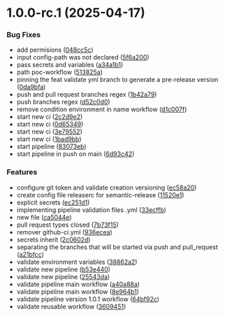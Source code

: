 # 1.0.0-rc.1 (2025-04-17)


### Bug Fixes

* add permisions ([048cc5c](https://github.com/rafaelrochasantos/validate-workflow/commit/048cc5c46ed118206698562b713e21edbc023546))
* input config-path was not declared ([5f6a200](https://github.com/rafaelrochasantos/validate-workflow/commit/5f6a20036c19b3445362604efb889ff6b73de751))
* pass secrets and variables ([a34a1b1](https://github.com/rafaelrochasantos/validate-workflow/commit/a34a1b1fc8c526b5ca15c5e1418338f6ec2c16e3))
* path poc-workflow ([513825a](https://github.com/rafaelrochasantos/validate-workflow/commit/513825a96e56158206d063f7c19c0537f1c2d3a6))
* pinning the feat validate yml branch to generate a pre-release version ([0da9bfa](https://github.com/rafaelrochasantos/validate-workflow/commit/0da9bfa658e6ac888e07b41775a67b334552c6ce))
* push and pull request branches regex ([1b42a79](https://github.com/rafaelrochasantos/validate-workflow/commit/1b42a79cf6a56c784676438332fcf7621b973789))
* push branches regex ([d52c0d0](https://github.com/rafaelrochasantos/validate-workflow/commit/d52c0d0c1aeca3a934b78464eac2dc4b0d6e3df3))
* remove condition environment in name workflow ([d1c007f](https://github.com/rafaelrochasantos/validate-workflow/commit/d1c007ffd0ef36720728c5769c5b1a09a5803dc2))
* start new ci ([2c2d9e2](https://github.com/rafaelrochasantos/validate-workflow/commit/2c2d9e299fb902eb2b0160111e3e7949787251e6))
* start new ci ([0d65349](https://github.com/rafaelrochasantos/validate-workflow/commit/0d653493d8ab45bd1b8e72eb3c47bf1fe42ebb0b))
* start new ci ([3e79552](https://github.com/rafaelrochasantos/validate-workflow/commit/3e795520a57a77ed55f6ca640c50e10bf9d23e84))
* start new ci ([1bad9bb](https://github.com/rafaelrochasantos/validate-workflow/commit/1bad9bbf0a730c5aea52fbde758ff4cef2db091f))
* start pipeline ([83073eb](https://github.com/rafaelrochasantos/validate-workflow/commit/83073eb84568043069c6c1fb6c79d72db22e00e2))
* start pipeline in push on main ([6d93c42](https://github.com/rafaelrochasantos/validate-workflow/commit/6d93c425d55d368997df6fc6a7c7d148b633257b))


### Features

* configure git token and validate creation versioning ([ec58a20](https://github.com/rafaelrochasantos/validate-workflow/commit/ec58a20451d2d861979835866a62e0c8986e379d))
* create config file releaserc for semantic-release ([11520e1](https://github.com/rafaelrochasantos/validate-workflow/commit/11520e1dd8892735e3f05ea7d3bc248fd9a6028b))
* explicit secrets ([ec251d1](https://github.com/rafaelrochasantos/validate-workflow/commit/ec251d12c42644a2cee129703baeaedaf953d149))
* implementing pipeline validation files .yml ([33ecffb](https://github.com/rafaelrochasantos/validate-workflow/commit/33ecffb0b566418b682a1275b23568e58e30a440))
* new file ([ca5044e](https://github.com/rafaelrochasantos/validate-workflow/commit/ca5044e61c2da9b76c9741c1d74a97d35ce29fba))
* pull request types closed ([7b73f15](https://github.com/rafaelrochasantos/validate-workflow/commit/7b73f1506b307f1002bd0a1b5378e55e59bc544a))
* remover github-ci.yml ([936ecea](https://github.com/rafaelrochasantos/validate-workflow/commit/936ecea4ac3cefc5157269de8467146141e544a6))
* secrets inherit ([2c0602d](https://github.com/rafaelrochasantos/validate-workflow/commit/2c0602d07ebd3930eec0aebfe7de6551326e841f))
* separating the branches that will be started via push and pull_request ([a21bfcc](https://github.com/rafaelrochasantos/validate-workflow/commit/a21bfcc5efbc670f6c1230e1839a48cb2f3706b9))
* validate environment variables ([38862a2](https://github.com/rafaelrochasantos/validate-workflow/commit/38862a23f05731bef9a68af8c6fab714ecc2786c))
* validate new pipeline ([b53e440](https://github.com/rafaelrochasantos/validate-workflow/commit/b53e440ea3338ad2cf07fe4024d14e23ab054251))
* validate new pipeline ([25543da](https://github.com/rafaelrochasantos/validate-workflow/commit/25543da9a4dc1e3876e0bbc7349eacb1e3e82a11))
* validate pipeline main workflow ([a40a88a](https://github.com/rafaelrochasantos/validate-workflow/commit/a40a88a018b73577070600a4ec034be5458bedd6))
* validate pipeline main workflow ([8e964b1](https://github.com/rafaelrochasantos/validate-workflow/commit/8e964b14c48f27c9d57c297f143d35dac1ec23c6))
* validate pipeline version 1.0.1 workflow ([64bf92c](https://github.com/rafaelrochasantos/validate-workflow/commit/64bf92c8a692ea71d74571e58c08b0722b9e0511))
* validate reusable workflow ([3609451](https://github.com/rafaelrochasantos/validate-workflow/commit/36094512eba6743b1cdec789578e6a2da6dffd66))
